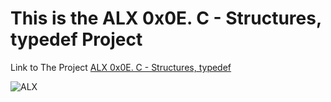 # This is the ALX 0x0E. C - Structures, typedef Project


Link to The  Project  [ALX 0x0E. C - Structures, typedef]( https://intranet.alxswe.com/projects/225 "0x0E. C - Structures, typedef")


![ALX]( https://encrypted-tbn0.gstatic.com/images?q=tbn:ANd9GcThj-6LwEss_4wXGp4MS6iy4VL-g40kJEKnsktTkPMR&s"ALX")
